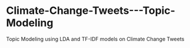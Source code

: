 # Climate-Change-Tweets---Topic-Modeling
Topic Modeling using LDA and TF-IDF models on Climate Change Tweets
